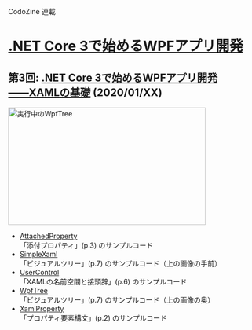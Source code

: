 CodoZine 連載  
# [.NET Core 3で始めるWPFアプリ開発](https://codezine.jp/article/corner/805)

## 第3回: [**.NET Core 3で始めるWPFアプリ開発――XAMLの基礎**](https://codezine.jp/article/detail/11867) (2020/01/XX)

<img src="https://cz-cdn.shoeisha.jp/static/images/article/11867/fig24.png" 
alt="実行中のWpfTree" width="402" height="239">

- [AttachedProperty](./AttachedProperty/)  
「添付プロパティ」(p.3) のサンプルコード
- [SimpleXaml](./SimpleXaml/)  
「ビジュアルツリー」(p.7) のサンプルコード（上の画像の手前）
- [UserControl](./UserControl/)  
「XAMLの名前空間と接頭辞」(p.6) のサンプルコード
- [WpfTree](./WpfTree/)  
「ビジュアルツリー」(p.7) のサンプルコード（上の画像の奥）
- [XamlProperty](./XamlProperty/)  
「プロパティ要素構文」(p.2) のサンプルコード

